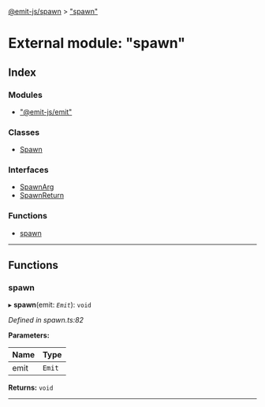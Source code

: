 [@emit-js/spawn](../README.md) > ["spawn"](../modules/_spawn_.md)

# External module: "spawn"

## Index

### Modules

* ["@emit-js/emit"](_spawn_.__emit_js_emit_.md)

### Classes

* [Spawn](../classes/_spawn_.spawn.md)

### Interfaces

* [SpawnArg](../interfaces/_spawn_.spawnarg.md)
* [SpawnReturn](../interfaces/_spawn_.spawnreturn.md)

### Functions

* [spawn](_spawn_.md#spawn-1)

---

## Functions

<a id="spawn-1"></a>

###  spawn

▸ **spawn**(emit: *`Emit`*): `void`

*Defined in spawn.ts:82*

**Parameters:**

| Name | Type |
| ------ | ------ |
| emit | `Emit` |

**Returns:** `void`

___

